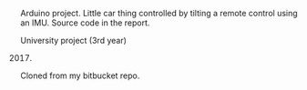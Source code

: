 Arduino project. Little car thing controlled by tilting a remote control using an IMU. Source code in the report.

University project (3rd year)

2017.

Cloned from my bitbucket repo.
